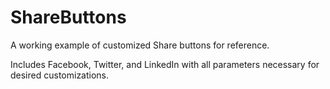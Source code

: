 # ShareButtons

A working example of customized Share buttons for reference. 

Includes Facebook, Twitter, and LinkedIn with all parameters necessary for desired customizations. 
